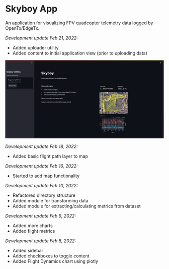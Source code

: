 # Skyboy App

An application for visualizing FPV quadcopter telemetry data logged by OpenTx/EdgeTx.

_Development update Feb 21, 2022:_

* Added uploader utility
* Added content to initial application view (prior to uploading data)

![Development screenshot](src/images/skyboyapp-feb212022.jpg)

_Development update Feb 18, 2022:_

* Added basic flight path layer to map

_Development update Feb 16, 2022:_

* Started to add map functionality

_Development update Feb 10, 2022:_

* Refactored directory structure
* Added module for transforming data
* Added module for extracting/calculating metrics from dataset

_Development update Feb 9, 2022:_

* Added more charts
* Added flight metrics

_Development update Feb 8, 2022:_

* Added sidebar
* Added checkboxes to toggle content
* Added Flight Dynamics chart using plotly